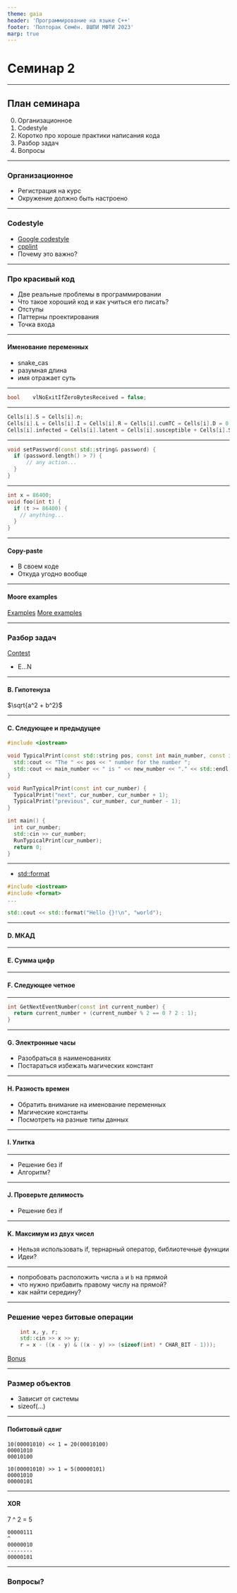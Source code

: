 ```yaml
---
theme: gaia
header: 'Программирование на языке C++'
footer: 'Полторак Семён. ВШПИ МФТИ 2023'
marp: true
---
```

# Семинар 2

---

## План семинара

0. Организационное
1. Codestyle
2. Коротко про хороше практики написания кода
3. Разбор задач
4. Вопросы

---

### Организационное

* Регистрация на курс
* Окружение должно быть настроено

---

### Codestyle

* [Google codestyle](https://google.github.io/styleguide/cppguide.html)
* [cpplint](https://github.com/cpplint/cpplint)
* Почему это важно?

---

### Про красивый код

* Две реальные проблемы в программировании
* Что такое хороший код и как учиться его писать?
* Отступы
* Паттерны проектирования
* Точка входа

---

#### Именование переменных

* snake_cas
* разумная длина
* имя отражает суть

---

```c++
bool	vlNoExitIfZeroBytesReceived = false;
```

---

```c++
Cells[i].S = Cells[i].n;
Cells[i].L = Cells[i].I = Cells[i].R = Cells[i].cumTC = Cells[i].D = 0;
Cells[i].infected = Cells[i].latent = Cells[i].susceptible + Cells[i].S;
```

---

```c++
void setPassword(const std::string& password) {
  if (password.length() > 7) {
      // any action...
  }
}
```

---

```c++
int x = 86400;
void foo(int t) {
  if (t >= 86400) {
    // anything...
  }
}
```

---

#### Copy-paste
* В своем коде
* Откуда угодно вообще

---

#### Moore examples
[Examples](https://shitcode.net/latest/language/cpp)
[More examples](https://pvs-studio.com/en/blog/posts/cpp/1053/)

---

### Разбор задач

[Contest](https://contest.yandex.ru/contest/40236/problems)
- E...N

---

#### B. Гипотенуза

$\sqrt{a^2 + b^2}$

---

#### C. Следующее и предыдущее

```c++
#include <iostream>

void TypicalPrint(const std::string pos, const int main_number, const int new_number) {
  std::cout << "The " << pos << " number for the number ";
  std::cout << main_number << " is " << new_number << "." << std::endl;
}

void RunTypicalPrint(const int cur_number) {
  TypicalPrint("next", cur_number, cur_number + 1);
  TypicalPrint("previous", cur_number, cur_number - 1);
}

int main() {
  int cur_number;
  std::cin >> cur_number;
  RunTypicalPrint(cur_number);
  return 0;
}

```

---

* [std::format](https://en.cppreference.com/w/cpp/utility/format/format)
```c++
#include <iostream>
#include <format>
...

std::cout << std::format("Hello {}!\n", "world");
```

---

#### D. МКАД


---

#### E. Сумма цифр


---

#### F. Следующее четное

---

```c++
int GetNextEventNumber(const int current_number) {
  return current_number + (current_number % 2 == 0 ? 2 : 1);
}
```

---

#### G. Электронные часы

* Разобраться в наименованиях
* Постараться избежать магических констант

---

#### H. Разность времен

* Обратить внимание на именование переменных
* Магические константы
* Посмотреть на разные типы данных

---

#### I. Улитка

---

* Решение без if
* Алгоритм?

---

#### J. Проверьте делимость

* Решение без if

---

#### K. Максимум из двух чисел

* Нельзя использовать if, тернарный оператор, библиотечные функции
* Идеи?

---

* попробовать расположить числа `a` и `b` на прямой
* что нужно прибавить правому числу на прямой?
* как найти середину?

---

### Решение через битовые операции

```c++
    int x, y, r;
    std::cin >> x >> y;
    r = x - ((x - y) & ((x - y) >> (sizeof(int) * CHAR_BIT - 1)));
```

[Bonus](http://graphics.stanford.edu/~seander/bithacks.html#CopyIntegerSign)

---

### Размер объектов

* Зависит от системы
* sizeof(...)

---

#### Побитовый сдвиг

```
10(00001010) << 1 = 20(00010100)
00001010
00010100
```

```
10(00001010) >> 1 = 5(00000101)
00001010
00000101
```

---

#### XOR
7 ^ 2 = 5

```
00000111
^
00000010
--------
00000101
```

---

### Вопросы?
